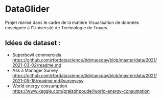 # DataGlider
Projet réalisé dans le cadre de la matière Visualisation de données enseignée à l'Université de Technologie de Troyes.

## Idées de dataset :

- Superbowl commercials https://github.com/rfordatascience/tidytuesday/blob/master/data/2021/2021-03-02/readme.md
- Ask a Manager Survey https://github.com/rfordatascience/tidytuesday/blob/master/data/2021/2021-05-18/readme.md#surveycsv
- World energy consumption https://www.kaggle.com/pralabhpoudel/world-energy-consumption
